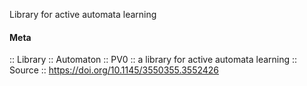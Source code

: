 Library for active automata learning

#### Meta
:: Library
:: Automaton
:: PV0 :: a library for active automata learning
:: Source :: https://doi.org/10.1145/3550355.3552426

